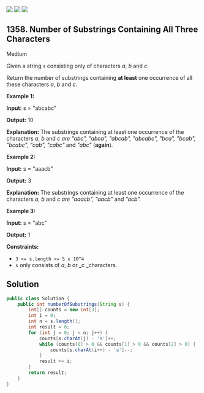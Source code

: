 [![](https://img.shields.io/github/stars/javadev/LeetCode-in-Java?label=Stars&style=flat-square)](https://github.com/javadev/LeetCode-in-Java)
[![](https://img.shields.io/github/forks/javadev/LeetCode-in-Java?label=Fork%20me%20on%20GitHub%20&style=flat-square)](https://github.com/javadev/LeetCode-in-Java/fork)
[![](https://img.shields.io/badge/-LeetCode%20in%20Kotlin-blue?style=flat-square)](https://github.com/javadev/LeetCode-in-Kotlin)

## 1358\. Number of Substrings Containing All Three Characters

Medium

Given a string `s` consisting only of characters _a_, _b_ and _c_.

Return the number of substrings containing **at least** one occurrence of all these characters _a_, _b_ and _c_.

**Example 1:**

**Input:** s = "abcabc"

**Output:** 10

**Explanation:** The substrings containing at least one occurrence of the characters _a_, _b_ and _c are "_abc_", "_abca_", "_abcab_", "_abcabc_", "_bca_", "_bcab_", "_bcabc_", "_cab_", "_cabc_"_ and _"_abc_"_ (**again**)_._

**Example 2:**

**Input:** s = "aaacb"

**Output:** 3

**Explanation:** The substrings containing at least one occurrence of the characters _a_, _b_ and _c are "_aaacb_", "_aacb_"_ and _"_acb_"._

**Example 3:**

**Input:** s = "abc"

**Output:** 1

**Constraints:**

*   `3 <= s.length <= 5 x 10^4`
*   `s` only consists of _a_, _b_ or _c _characters.

## Solution

```java
public class Solution {
    public int numberOfSubstrings(String s) {
        int[] counts = new int[3];
        int i = 0;
        int n = s.length();
        int result = 0;
        for (int j = 0; j < n; j++) {
            counts[s.charAt(j) - 'a']++;
            while (counts[0] > 0 && counts[1] > 0 && counts[2] > 0) {
                counts[s.charAt(i++) - 'a']--;
            }
            result += i;
        }
        return result;
    }
}
```